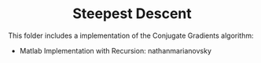 <h1 align="center">Steepest Descent</h1>

This folder includes a implementation of the Conjugate Gradients algorithm:

- Matlab Implementation with Recursion: nathanmarianovsky